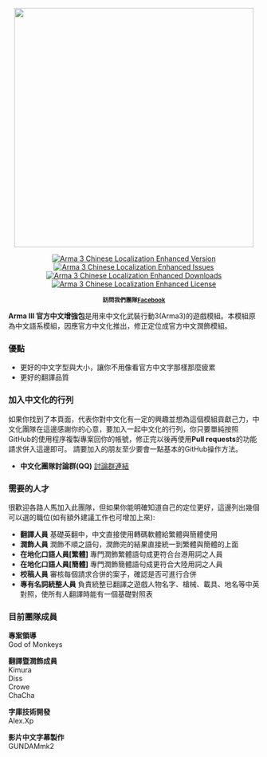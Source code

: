 <p align="center">
    <img src="http://i.imgur.com/qNdRZyS.png" width="480">
</p>

<p align="center">
    <a href="https://github.com/GodofMonkeys/Arma-III-Chinese-Localization-Enhanced/releases/latest">
        <img src="https://img.shields.io/badge/Version-3.1-blue.svg?style=flat-square" alt="Arma 3 Chinese Localization Enhanced Version">
    </a>
    <a href="https://github.com/GodofMonkeys/Arma-III-Chinese-Localization-Enhanced/issues">
        <img src="https://img.shields.io/github/issues-raw/GodofMonkeys/Arma-III-Chinese-Localization-Enhanced.svg?style=flat-square&label=Issues" alt="Arma 3 Chinese Localization Enhanced Issues">
    </a>
    <a href="https://github.com/GodofMonkeys/Arma-III-Chinese-Localization-Enhanced/releases">
        <img src="https://img.shields.io/github/downloads/GodofMonkeys/Arma-III-Chinese-Localization-Enhanced/total.svg?style=flat-square&label=Downloads" alt="Arma 3 Chinese Localization Enhanced Downloads">
    </a>
    <a href="https://github.com/GodofMonkeys/Arma-III-Chinese-Localization-Enhanced/blob/master/LICENSE">
        <img src="https://img.shields.io/github/license/mashape/apistatus.svg?style=flat-square" alt="Arma 3 Chinese Localization Enhanced License">
    </a>
</p>

<p align="center">
    <sup><strong>訪問我們團隊<a href="https://www.facebook.com/TaiwanArmaCiFuQiPingTai/?fref=ts">Facebook</a></strong></sup>
</p>

**Arma III 官方中文增強包**是用來中文化武裝行動3(Arma3)的遊戲模組。本模組原為中文語系模組，因應官方中文化推出，修正定位成官方中文潤飾模組。

### 優點
- 更好的中文字型與大小，讓你不用像看官方中文字那樣那麼疲累
- 更好的翻譯品質

### 加入中文化的行列
如果你找到了本頁面，代表你對中文化有一定的興趣並想為這個模組貢獻己力，中文化團隊在這邊感謝你的心意，要加入一起中文化的行列，你只要單純按照GitHub的使用程序複製專案回你的帳號，修正完以後再使用**Pull requests**的功能請求併入這邊即可。
請要加入的朋友至少要會一點基本的GitHub操作方法。

- **中文化團隊討論群(QQ)** <a href="https://jq.qq.com/?_wv=1027&k=4C3E3cO">討論群連結</a>

### 需要的人才
很歡迎各路人馬加入此團隊，但如果你能明確知道自己的定位更好，這邊列出幾個可以選的職位(如有額外建議工作也可增加上來):
- **翻譯人員** 基礎英翻中，中文直接使用轉碼軟體給繁體與簡體使用
- **潤飾人員** 潤飾不順之語句，潤飾完的結果直接統一到繁體與簡體的上面
- **在地化口語人員[繁體]** 專門潤飾繁體語句成更符合台港用詞之人員
- **在地化口語人員[簡體]** 專門潤飾簡體語句成更符合大陸用詞之人員
- **校稿人員** 審核每個請求合併的案子，確認是否可進行合併
- **專有名詞統整人員** 負責統整已翻譯之遊戲人物名字、槍械、載具、地名等中英對照，使所有人翻譯時能有一個基礎對照表

### 目前團隊成員
**專案領導**
<br/>God of Monkeys

**翻譯暨潤飾成員**
<br/>Kimura
<br/>Diss
<br/>Crowe
<br/>ChaCha

**字庫技術開發**
<br/>Alex.Xp

**影片中文字幕製作**
<br/>GUNDAMmk2
